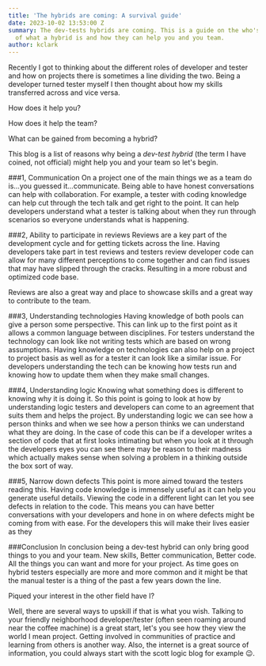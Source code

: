 ```yaml
---
title: 'The hybrids are coming: A survival guide'
date: 2023-10-02 13:53:00 Z
summary: The dev-tests hybrids are coming. This is a guide on the who's and how's
  of what a hybrid is and how they can help you and you team.
author: kclark
---
```


Recently I got to thinking about the different roles of developer and tester and how on projects there is sometimes a line dividing the two. Being a developer turned tester myself I then thought about how my skills transferred across and vice versa. 

How does it help you? 

How does it help the team? 

What can be gained from becoming a hybrid?

This blog is a list of reasons why being a *dev-test hybrid* (the term I have coined, not official) might help you and your team so let's begin.

###1, Communication
On a project one of the main things we as a team do is...you guessed it...communicate. Being able to have honest conversations can help with collaboration. For example, a tester with coding knowledge can help cut through the tech talk and get right to the point. It can help developers understand what a tester is talking about when they run through scenarios so everyone understands what is happening.

###2, Ability to participate in reviews
Reviews are a key part of the development cycle and for getting tickets across the line. Having developers take part in test reviews and testers review developer code can allow for many different perceptions to come together and can find issues that may have slipped through the cracks. Resulting in a more robust and optimized code base.

Reviews are also a great way and place to showcase skills and a great way to contribute to the team.

###3, Understanding technologies
Having knowledge of both pools can give a person some perspective. This can link up to the first point as it allows a common language between disciplines. For testers understand the technology can look like not writing tests which are based on wrong assumptions. Having knowledge on technologies can also help on a project to project basis as well as for a tester it can look like a similar issue. For developers understanding the tech can be knowing how tests run and knowing how to update them when they make small changes.

###4, Understanding logic
Knowing what something does is different to knowing why it is doing it. So this point is going to look at how by understanding logic testers and developers can come to an agreement that suits them and helps the project. By understanding logic we can see how a person thinks and when we see how a person thinks we can understand what they are doing. In the case of code this can be if a developer writes a section of code that at first looks intimating but when you look at it through the developers eyes you can see there may be reason to their madness which actually makes sense when solving a problem in a thinking outside the box sort of way.  

###5, Narrow down defects
This point is more aimed toward the testers reading this. Having code knowledge is immensely useful as it can help you generate useful details. Viewing the code in a different light can let you see defects in relation to the code. This means you can have better conversations with your developers and hone in on where defects might be coming from with ease. For the developers this will make their lives easier as they 

###Conclusion
In conclusion being a dev-test hybrid can only bring good things to you and your team. New skills, Better communication, Better code. All the things you can want and more for your project. As time goes on hybrid testers especially are more and more common and it might be that the manual tester is a thing of the past a few years down the line.


Piqued your interest in the other field have I? 

Well, there are several ways to upskill if that is what you wish. Talking to your friendly neighborhood developer/tester (often seen roaming around near the coffee machine) is a great start, let's you see how they view the world I mean project. Getting involved in communities of practice and learning from others is another way. Also, the internet is a great source of information, you could always start with the scott logic blog for example 😉. 